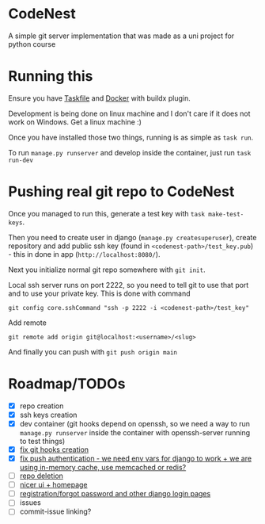 # CodeNest

A simple git server implementation that was made as a uni project for python course

# Running this

Ensure you have [Taskfile](https://taskfile.dev/installation/)
and [Docker](https://docs.docker.com/engine/install/) with buildx plugin.

Development is being done on linux machine and I don't care if it does not work on Windows. Get a
linux machine :)

Once you have installed those two things, running is as simple as `task run`.

To run `manage.py runserver` and develop inside the container, just run `task run-dev`

# Pushing real git repo to CodeNest

Once you managed to run this, generate a test key with `task make-test-keys`.

Then you need to create user in django (`manage.py createsuperuser`), create repository and add
public ssh key (found
in `<codenest-path>/test_key.pub`) - this in done in app (`http://localhost:8080/`).

Next you initialize normal git repo somewhere with `git init`.

Local ssh server runs on port 2222,
so you need to tell git to use that port and to use your private key.
This is done with command

```
git config core.sshCommand "ssh -p 2222 -i <codenest-path>/test_key"
```

Add remote

```
git remote add origin git@localhost:<username>/<slug>
```

And finally you can push with `git push origin main`

# Roadmap/TODOs

- [x] repo creation
- [x] ssh keys creation
- [x] dev container (git hooks depend on openssh, so we need a way to run `manage.py runserver`
  inside the container with openssh-server running to test things)
- [x] [fix git hooks creation](https://github.com/robko23/CodeNest/issues/1)
- [x] [fix push authentication - we need env vars for django to work + we are using in-memory cache,
  use memcached or redis?](https://github.com/robko23/CodeNest/issues/2)
- [ ] [repo deletion](https://github.com/robko23/CodeNest/issues/3)
- [ ] [nicer ui + homepage](https://github.com/robko23/CodeNest/issues/4)
- [ ] [registration/forgot password and other django login pages](https://github.com/robko23/CodeNest/issues/5)
- [ ] issues
- [ ] commit-issue linking?

